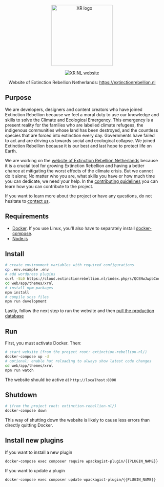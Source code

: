 <p align="center"><a href="https://extinctionrebellion.nl/" target="_blank"><img
width="200"
src="https://user-images.githubusercontent.com/15846595/83038003-c6157b80-a03c-11ea-9605-325b4990e7bd.png"
alt="XR logo"></a></p> <p align="center"><a
href="https://extinctionrebellion.nl/" target="_blank"><img
src="https://img.shields.io/badge/rebel-for%20life-success" alt="XR NL
website"></a></p> <p align="center">Website of Extinction Rebellion Netherlands:
<a href="https://extinctionrebellion.nl/"
target="_blank">https://extinctionrebellion.nl</a></p> 

## Purpose

We are developers, designers and content creators who have joined Extinction
Rebellion because we feel a moral duty to use our knowledge and skills to solve
the Climate and Ecological Emergency. This emergency is a present reality for
the families who are labelled climate refugees, the indigenous communities whose
land has been destroyed, and the countless species that are forced into
extinction every day. Governments have failed to act and are driving us towards
social and ecological collapse. We joined Extinction Rebellion because it is our
best and last hope to protect life on Earth.

We are working on the [website of Extinction Rebellion
Netherlands](https://extinctionrebellion.nl) because it is a crucial tool for
growing Extinction Rebellion and having a better chance at mitigating the worst
effects of the climate crisis. But we cannot do it alone; No matter who you are,
what skills you have or how much time you can dedicate, we need your help. In
the [contributing guidelines](/CONTRIBUTING.md) you can learn how you can
contribute to the project.

If you want to learn more about the project or have any questions, do not
hesitate to [contact us](/SUPPORT.md). 

## Requirements

- [Docker](https://www.docker.com/products/docker-desktop). If you use Linux,
  you'll also have to separately install
  [docker-compose](https://linuxhandbook.com/docker-compose-ubuntu/).
- [Node.js](https://nodejs.org/en/)

## Install

```sh
# create environment variables with required configurations
cp .env.example .env
# add wordpress plugins
curl -SL0 https://cloud.extinctionrebellion.nl/index.php/s/QCENwJwpbCoqoNB/download -o plugins.tar.gz && tar -xvf plugins.tar.gz -C web/app/plugins/ && rm plugins.tar.gz
cd web/app/themes/xrnl
# install npm packages
npm install
# compile scss files
npm run development
```

Lastly, follow the next step to run the website and then [pull the production
database](/docs/sync-production-data.md)

## Run

First, you must activate Docker. Then:

```sh
# start website (from the project root: extinction-rebellion-nl/)
docker-compose up -d
# optional: enable hot reloading to always show latest code changes
cd web/app/themes/xrnl
npm run watch 
```

The website should be active at `http://localhost:8000`

## Shutdown

```sh
# (from the project root: extinction-rebellion-nl/)
docker-compose down
```

This way of shutting down the website is likely to cause less errors than
directly quitting Docker. 

## Install new plugins

If you want to install a new plugin
```sh
docker-compose exec composer require wpackagist-plugin/{{PLUGIN_NAME}}
```

If you want to update a plugin
```sh
docker-compose exec composer update wpackagist-plugin/{{PLUGIN_NAME}}
```

